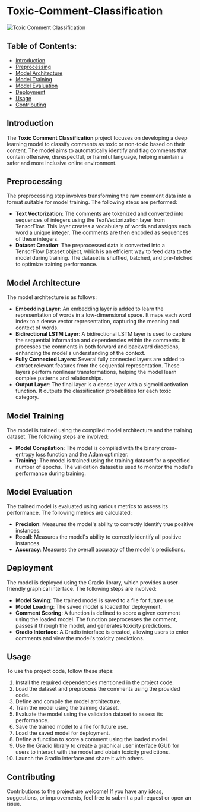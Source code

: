 # Toxic-Comment-Classification

![Toxic Comment Classification](toxic-comment.jpg.avif)

## Table of Contents:
- [Introduction](#introduction)
- [Preprocessing](#preprocessing)
- [Model Architecture](#model-architecture)
- [Model Training](#model-training)
- [Model Evaluation](#model-evaluation)
- [Deployment](#deployment)
- [Usage](#usage)
- [Contributing](#contributing)

## Introduction

The **Toxic Comment Classification** project focuses on developing a deep learning model to classify comments as toxic or non-toxic based on their content. The model aims to automatically identify and flag comments that contain offensive, disrespectful, or harmful language, helping maintain a safer and more inclusive online environment.

## Preprocessing

The preprocessing step involves transforming the raw comment data into a format suitable for model training. The following steps are performed:

- **Text Vectorization**: The comments are tokenized and converted into sequences of integers using the TextVectorization layer from TensorFlow. This layer creates a vocabulary of words and assigns each word a unique integer. The comments are then encoded as sequences of these integers.
- **Dataset Creation**: The preprocessed data is converted into a TensorFlow Dataset object, which is an efficient way to feed data to the model during training. The dataset is shuffled, batched, and pre-fetched to optimize training performance.

## Model Architecture

The model architecture is as follows:

- **Embedding Layer**: An embedding layer is added to learn the representation of words in a low-dimensional space. It maps each word index to a dense vector representation, capturing the meaning and context of words.
- **Bidirectional LSTM Layer**: A bidirectional LSTM layer is used to capture the sequential information and dependencies within the comments. It processes the comments in both forward and backward directions, enhancing the model's understanding of the context.
- **Fully Connected Layers**: Several fully connected layers are added to extract relevant features from the sequential representation. These layers perform nonlinear transformations, helping the model learn complex patterns and relationships.
- **Output Layer**: The final layer is a dense layer with a sigmoid activation function. It outputs the classification probabilities for each toxic category.

## Model Training

The model is trained using the compiled model architecture and the training dataset. The following steps are involved:

- **Model Compilation**: The model is compiled with the binary cross-entropy loss function and the Adam optimizer.
- **Training**: The model is trained using the training dataset for a specified number of epochs. The validation dataset is used to monitor the model's performance during training.

## Model Evaluation

The trained model is evaluated using various metrics to assess its performance. The following metrics are calculated:

- **Precision**: Measures the model's ability to correctly identify true positive instances.
- **Recall**: Measures the model's ability to correctly identify all positive instances.
- **Accuracy**: Measures the overall accuracy of the model's predictions.

## Deployment

The model is deployed using the Gradio library, which provides a user-friendly graphical interface. The following steps are involved:

- **Model Saving**: The trained model is saved to a file for future use.
- **Model Loading**: The saved model is loaded for deployment.
- **Comment Scoring**: A function is defined to score a given comment using the loaded model. The function preprocesses the comment, passes it through the model, and generates toxicity predictions.
- **Gradio Interface**: A Gradio interface is created, allowing users to enter comments and view the model's toxicity predictions.

## Usage

To use the project code, follow these steps:
1. Install the required dependencies mentioned in the project code.
2. Load the dataset and preprocess the comments using the provided code.
3. Define and compile the model architecture.
4. Train the model using the training dataset.
5. Evaluate the model using the validation dataset to assess its performance.
6. Save the trained model to a file for future use.
7. Load the saved model for deployment.
8. Define a function to score a comment using the loaded model.
9. Use the Gradio library to create a graphical user interface (GUI) for users to interact with the model and obtain toxicity predictions.
10. Launch the Gradio interface and share it with others.


## Contributing

Contributions to the project are welcome! If you have any ideas, suggestions, or improvements, feel free to submit a pull request or open an issue.

